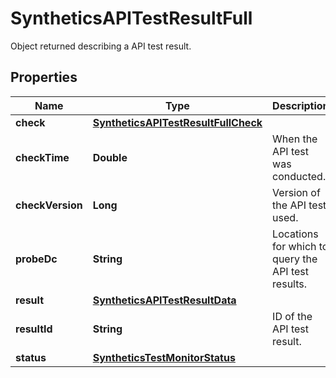 

# SyntheticsAPITestResultFull

Object returned describing a API test result.
## Properties

Name | Type | Description | Notes
------------ | ------------- | ------------- | -------------
**check** | [**SyntheticsAPITestResultFullCheck**](SyntheticsAPITestResultFullCheck.md) |  |  [optional]
**checkTime** | **Double** | When the API test was conducted. |  [optional]
**checkVersion** | **Long** | Version of the API test used. |  [optional]
**probeDc** | **String** | Locations for which to query the API test results. |  [optional]
**result** | [**SyntheticsAPITestResultData**](SyntheticsAPITestResultData.md) |  |  [optional]
**resultId** | **String** | ID of the API test result. |  [optional]
**status** | [**SyntheticsTestMonitorStatus**](SyntheticsTestMonitorStatus.md) |  |  [optional]



